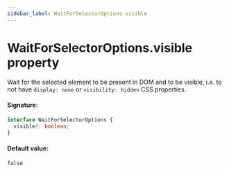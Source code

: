 ```yaml
---
sidebar_label: WaitForSelectorOptions.visible
---
```


# WaitForSelectorOptions.visible property

Wait for the selected element to be present in DOM and to be visible, i.e. to not have `display: none` or `visibility: hidden` CSS properties.

#### Signature:

```typescript
interface WaitForSelectorOptions {
  visible?: boolean;
}
```

#### Default value:

`false`
